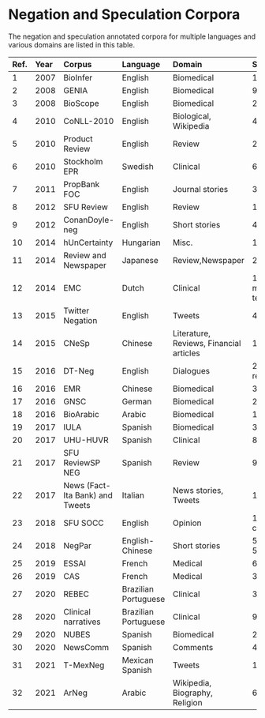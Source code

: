 # Negation and Speculation Corpora

The negation and speculation annotated corpora for multiple languages and various domains are listed in this table.

|Ref.|Year|Corpus|Language|Domain|Size |Neg. |Spec.|Scope|Event|Focus|Avail|
| :--- | :---| :--- | :---| :--- | :---| :--- | :---| :--- | :---| :--- | :--- |
|1|2007|BioInfer|English |Biomedical|1,100|√||√|||√|
|2|2008|GENIA|English|Biomedical|9,372|√|√||√||√|
|3|2008|BioScope|English|Biomedical|20,924|√|√|√|||√|
|4|2010|CoNLL-2010|English|Biological, Wikipedia|40,289||√|√|||√|
|5|2010|Product Review|English|Review|2,111|√||√||||
|6|2010|Stockholm EPR|Swedish|Clinical|6,740|√|√|||||
|7|2011|PropBank FOC|English|Journal stories |3,779|√||||√|√|
|8|2012|SFU Review|English|Review|17,263 |√|√|√|||√|
|9|2012|ConanDoyle-neg|English|Short stories|4,423|√||√|√||√|
|10|2014|hUnCertainty|Hungarian|Misc.|15,203||√|||||
|11|2014|Review and Newspaper|Japanese|Review,Newspaper|2,147|√||||√|√|
|12|2014|EMC|Dutch|Clinical|12,888 medical terms|√|||√|||
|13|2015|Twitter Negation|English|Tweets|4,000 |√||√||||
|14|2015|CNeSp|Chinese|Literature, Reviews, Financial articles|16,841|√|√|√|||√|
|15|2016|DT-Neg|English|Dialogues|27,785 responses|√||√||√|√|
|16|2016|EMR|Chinese|Biomedical|36,828|√||√||||
|17|2016|GNSC|German|Biomedical|2,234|√|√|√|√|||
|18|2016|BioArabic|Arabic|Biomedical|10,165|√|√|√||||
|19|2017|IULA|Spanish|Biomedical|3,194|√||√|||√|
|20|2017|UHU-HUVR|Spanish|Clinical|8,412|√||√|√|||
|21|2017|SFU ReviewSP NEG|Spanish|Review|9,455|√||√|√||√|
|22|2017|News (Fact-Ita Bank) and Tweets|Italian|News stories, Tweets|1,591|√||√|√|√||
|23|2018|SFU SOCC|English|Opinion|1,043 comments|√||√||√|√|
|24|2018|NegPar|English-Chinese|Short stories|5520 E 5005 C|√||√|√||√|
|25|2019|ESSAI|French|Medical|6,547|√|√|√||||
|26|2019|CAS|French|Medical|3,811|√|√|√||||
|27|2020|REBEC|Brazilian Portuguese|Clinical|3,228|√||√||√||
|28|2020|Clinical narratives|Brazilian Portuguese|Clinical|9,808|√||√||√||
|29|2020|NUBES|Spanish|Biomedical|29,682|√|√|√|√||√|
|30|2020|NewsComm|Spanish|Comments|4,980|√||√|√|√|√|
|31|2021|T-MexNeg|Mexican Spanish|Tweets|13,704|√||√|√||√|
|32|2021|ArNeg|Arabic|Wikipedia, Biography, Religion|6,000|√||√||||




